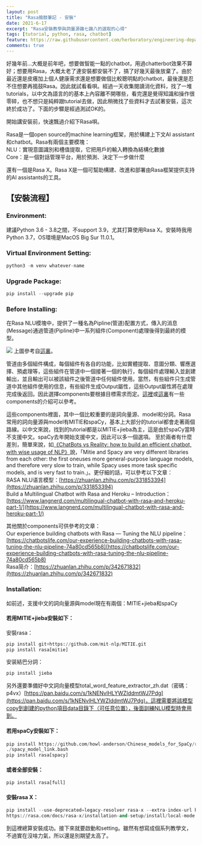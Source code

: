 ```yaml
---
layout: post
title: "Rasa搗鼓筆記 - 安裝"
date: 2021-6-17
excerpt: "Rasa安裝教學與詞量源雜七雜八的選取的心得"
tags: [tutorial, python, rasa, chatbot]
feature: https://raw.githubusercontent.com/herboratory/engineering-department/master/assets/img/FBD52907-3952-42C0-888B-C9A3BC8324E3.jpeg
comments: true
---
```

好幾年前...大概是前年吧，想要做智能一點的chatbot，用過chatterbot效果不算好；想要用Rasa，大概太老了連安裝都安裝不了，搞了好幾天最後放棄了。由於最近還是皮癢加上個人健康需求還是想要做個比較聰明點的chatbot，最後還是忍不住想要再搗鼓Rasa。因此就試看看唄。經過一天收集閱讀消化資料，找了一堆tutorials，以中文為語言的的基本上內容離不開哪些，看完還是覺得知識和操作很零碎，也不想只是純粹跟tutorial去做，因此稍微找了些資料才去試著安裝，這次終於成功了。下面的步驟是經過測試OK的。

開始講安裝前，快速飄過介紹下Rasa唄。

Rasa是一個open source的machine learning框架，用於構建上下文AI assistant和chatbot。Rasa有兩個主要模塊：<br>
NLU：實現意圖識別和槽值提取，它把用戶的輸入轉換為結構化數據<br>
Core：是一個對話管理平台，用於預測、決定下一步做什麼

還有一個是Rasa X。Rasa X是一個可幫助構建、改進和部署由Rasa框架提供支持的AI assistants的工具。

## 【安裝流程】

### Environment:
建議Python 3.6 - 3.8之間，不support 3.9，尤其打算使用Rasa X。安裝時我用Python 3.7，OS環境是MacOS Big Sur 11.0.1。

### Virtual Environment Setting:
```python
python3 -m venv whatever-name
```

### Upgrade Package:
```python
pip install --upgrade pip
```

### Before Installing:
在Rasa NLU模塊中，提供了一種名為Pipline(管道)配置方式，傳入的消息(Message)通過管道(Pipline)中一系列組件(Component)處理後得到最終的模型。

![](https://rasa.com/docs/rasa/ideal-img/component-lifecycle-img.0111328.1202.png)
上圖參考自[這裏](https://rasa.com/docs/rasa/tuning-your-model)。<br>

管道由多個組件構成，每個組件有各自的功能，比如實體提取、意圖分類、響應選擇、預處理等，這些組件在管道中一個接著一個的執行，每個組件處理輸入並創建輸出，並且輸出可以被該組件之後管道中任何組件使用。當然，有些組件只生成管道中其他組件使用的信息，有些組件生成Output屬性，這些Output屬性將在處理完成後返回。因此選擇components要根據目標需求而定。[這裡](https://jiangdg.blog.csdn.net/article/details/104530994)或[這裏](https://zhuanlan.zhihu.com/p/83566179)有一些components的介紹可以參考。

這些components裡面，其中一個比較重要的是詞向量源、model和分詞。Rasa常用的詞向量源與model有MITIE和spaCy，基本上大部分的tutorial都會走著兩個路線。以中文來說，找到的tutorial都是以MITIE+jieba為主，這是由於spaCy當時不支援中文。spaCy去年開始支援中文，因此可以多一個選項。
至於兩者有什麼差別，簡單來說，如[《ChatBots vs Reality: how to build an efficient chatbot, with wise usage of NLP》](https://towardsdatascience.com/chatbots-vs-reality-how-to-build-an-efficient-chatbot-with-wise-usage-of-nlp-77f41949bf08)說，「Mitie and Spacy are very different libraries from each other: the first oneuses more general-purpose language models, and therefore very slow to train, while Spacy uses more task specific models, and is very fast to train.」。更仔細的話，可以參考以下文章：<br>
RASA NLU语言模型：[https://zhuanlan.zhihu.com/p/331853394](https://zhuanlan.zhihu.com/p/331853394)<br>
Build a Multilingual Chatbot with Rasa and Heroku – Introduction：[https://www.langnerd.com/multilingual-chatbot-with-rasa-and-heroku-part-1/](https://www.langnerd.com/multilingual-chatbot-with-rasa-and-heroku-part-1/)

其他關於components可供參考的文章：<br>
Our experience building chatbots with Rasa — Tuning the NLU pipeline：[https://chatbotslife.com/our-experience-building-chatbots-with-rasa-tuning-the-nlu-pipeline-74a80cd565b8](https://chatbotslife.com/our-experience-building-chatbots-with-rasa-tuning-the-nlu-pipeline-74a80cd565b8)<br>
Rasa简介：[https://zhuanlan.zhihu.com/p/342671832](https://zhuanlan.zhihu.com/p/342671832)

### Installation:
如前述，支援中文的詞向量源與model現在有兩個：MITIE+jieba和spaCy

#### 若用MITIE+jieba安裝如下：
安裝rasa：
```python
pip install git+https://github.com/mit-nlp/MITIE.git
pip install rasa[mitie]
```

安装結巴分詞：
```python
pip install jieba
```

另外還要準備好中文詞向量模型total_word_feature_extractor_zh.dat（密碼：p4vx）[https://pan.baidu.com/s/1kNENvlHLYWZIddmtWJ7Pdg](https://pan.baidu.com/s/1kNENvlHLYWZIddmtWJ7Pdg)，這裡需要將該模型copy到創建的python項目data目錄下（可任意位置），後面訓練NLU模型時會用到。

#### 若用spaCy安裝如下：
```python
pip install https://github.com/howl-anderson/Chinese_models_for_SpaCy/releases/download/v2.0.3/zh_core_web_sm-2.0.3.tar.gz
./spacy_model_link.bash
pip install rasa[spacy]
```

#### 或者全部安裝：
```python
pip install rasa[full]
```

#### 安裝rasa X：
```python
pip install --use-deprecated=legacy-resolver rasa-x --extra-index-url https://pypi.rasa.com/simple
https://rasa.com/docs/rasa-x/installation-and-setup/install/local-mode
```

到這裡總算安裝成功。接下來就要啟動和setting。雖然有想寫成個系列教學文，不過實在沒啥力氣，所以還是別期望太高了。
